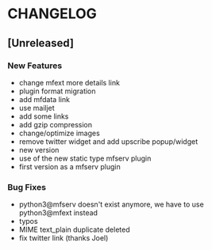 # CHANGELOG


## [Unreleased]

### New Features
- change mfext more details link
- plugin format migration
- add mfdata link
- use mailjet
- add some links
- add gzip compression
- change/optimize images
- remove twitter widget and add upscribe popup/widget
- new version
- use of the new static type mfserv plugin
- first version as a mfserv plugin


### Bug Fixes
- python3@mfserv doesn't exist anymore, we have to use python3@mfext instead
- typos
- MIME text_plain duplicate deleted
- fix twitter link (thanks Joel)





